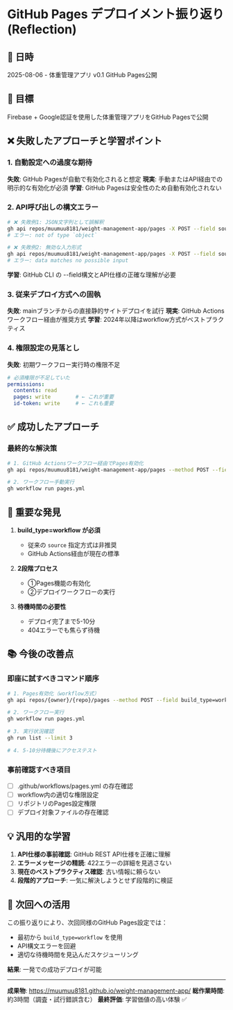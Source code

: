 # GitHub Pages デプロイメント振り返り (Reflection)

## 📅 日時
2025-08-06 - 体重管理アプリ v0.1 GitHub Pages公開

## 🎯 目標
Firebase + Google認証を使用した体重管理アプリをGitHub Pagesで公開

## ❌ 失敗したアプローチと学習ポイント

### 1. 自動設定への過度な期待
**失敗**: GitHub Pagesが自動で有効化されると想定
**現実**: 手動またはAPI経由での明示的な有効化が必須
**学習**: GitHub Pagesは安全性のため自動有効化されない

### 2. API呼び出しの構文エラー
```bash
# ❌ 失敗例1: JSON文字列として誤解釈
gh api repos/muumuu8181/weight-management-app/pages -X POST --field source='{"branch":"main","path":"/"}'
# エラー: not of type `object`

# ❌ 失敗例2: 無効な入力形式
gh api repos/muumuu8181/weight-management-app/pages -X POST --field source.branch=main --field source.path=/
# エラー: data matches no possible input
```
**学習**: GitHub CLI の --field構文とAPI仕様の正確な理解が必要

### 3. 従来デプロイ方式への固執
**失敗**: mainブランチからの直接静的サイトデプロイを試行
**現実**: GitHub Actionsワークフロー経由が推奨方式
**学習**: 2024年以降はworkflow方式がベストプラクティス

### 4. 権限設定の見落とし
**失敗**: 初期ワークフロー実行時の権限不足
```yaml
# 必須権限が不足していた
permissions:
  contents: read
  pages: write        # ← これが重要
  id-token: write     # ← これも重要
```

## ✅ 成功したアプローチ

### 最終的な解決策
```bash
# 1. GitHub Actionsワークフロー経由でPages有効化
gh api repos/muumuu8181/weight-management-app/pages --method POST --field build_type=workflow

# 2. ワークフロー手動実行
gh workflow run pages.yml
```

## 🔑 重要な発見

1. **build_type=workflow が必須**
   - 従来の `source` 指定方式は非推奨
   - GitHub Actions経由が現在の標準

2. **2段階プロセス**
   - ①Pages機能の有効化
   - ②デプロイワークフローの実行

3. **待機時間の必要性**
   - デプロイ完了まで5-10分
   - 404エラーでも焦らず待機

## 📚 今後の改善点

### 即座に試すべきコマンド順序
```bash
# 1. Pages有効化（workflow方式）
gh api repos/{owner}/{repo}/pages --method POST --field build_type=workflow

# 2. ワークフロー実行
gh workflow run pages.yml

# 3. 実行状況確認
gh run list --limit 3

# 4. 5-10分待機後にアクセステスト
```

### 事前確認すべき項目
- [ ] .github/workflows/pages.yml の存在確認
- [ ] workflow内の適切な権限設定
- [ ] リポジトリのPages設定権限
- [ ] デプロイ対象ファイルの存在確認

## 💡 汎用的な学習

1. **API仕様の事前確認**: GitHub REST API仕様を正確に理解
2. **エラーメッセージの精読**: 422エラーの詳細を見逃さない
3. **現在のベストプラクティス確認**: 古い情報に頼らない
4. **段階的アプローチ**: 一気に解決しようとせず段階的に検証

## 🎯 次回への活用

この振り返りにより、次回同様のGitHub Pages設定では：
- 最初から `build_type=workflow` を使用
- API構文エラーを回避
- 適切な待機時間を見込んだスケジューリング

**結果**: 一発での成功デプロイが可能

---
**成果物**: https://muumuu8181.github.io/weight-management-app/
**総作業時間**: 約3時間（調査・試行錯誤含む）
**最終評価**: 学習価値の高い体験 ✅